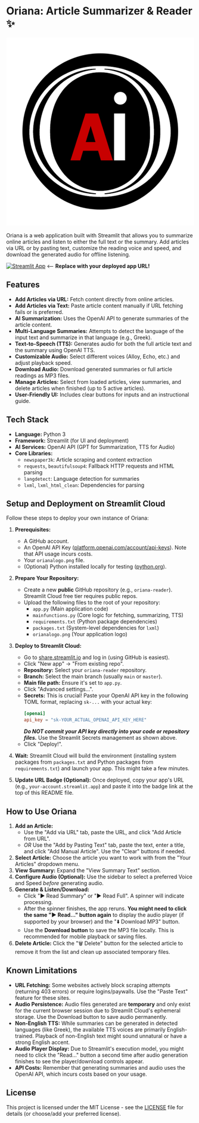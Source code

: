 # Oriana: Article Summarizer & Reader ✨

![Oriana Logo](orianalogo.png)

Oriana is a web application built with Streamlit that allows you to summarize online articles and listen to either the full text or the summary. Add articles via URL or by pasting text, customize the reading voice and speed, and download the generated audio for offline listening.

[![Streamlit App](https://static.streamlit.io/badges/streamlit_badge_black_white.svg)](https://YOUR_STREAMLIT_APP_URL_HERE) <-- **Replace with your deployed app URL!**

## Features

*   **Add Articles via URL:** Fetch content directly from online articles.
*   **Add Articles via Text:** Paste article content manually if URL fetching fails or is preferred.
*   **AI Summarization:** Uses the OpenAI API to generate summaries of the article content.
*   **Multi-Language Summaries:** Attempts to detect the language of the input text and summarize in that language (e.g., Greek).
*   **Text-to-Speech (TTS):** Generates audio for both the full article text and the summary using OpenAI TTS.
*   **Customizable Audio:** Select different voices (Alloy, Echo, etc.) and adjust playback speed.
*   **Download Audio:** Download generated summaries or full article readings as MP3 files.
*   **Manage Articles:** Select from loaded articles, view summaries, and delete articles when finished (up to 5 active articles).
*   **User-Friendly UI:** Includes clear buttons for inputs and an instructional guide.

## Tech Stack

*   **Language:** Python 3
*   **Framework:** Streamlit (for UI and deployment)
*   **AI Services:** OpenAI API (GPT for Summarization, TTS for Audio)
*   **Core Libraries:**
    *   `newspaper3k`: Article scraping and content extraction
    *   `requests`, `beautifulsoup4`: Fallback HTTP requests and HTML parsing
    *   `langdetect`: Language detection for summaries
    *   `lxml`, `lxml_html_clean`: Dependencies for parsing

## Setup and Deployment on Streamlit Cloud

Follow these steps to deploy your own instance of Oriana:

1.  **Prerequisites:**
    *   A GitHub account.
    *   An OpenAI API Key ([platform.openai.com/account/api-keys](https://platform.openai.com/account/api-keys)). Note that API usage incurs costs.
    *   Your `orianalogo.png` file.
    *   (Optional) Python installed locally for testing ([python.org](https://www.python.org/)).

2.  **Prepare Your Repository:**
    *   Create a new **public** GitHub repository (e.g., `oriana-reader`). Streamlit Cloud free tier requires public repos.
    *   Upload the following files to the root of your repository:
        *   `app.py` (Main application code)
        *   `mainfunctions.py` (Core logic for fetching, summarizing, TTS)
        *   `requirements.txt` (Python package dependencies)
        *   `packages.txt` (System-level dependencies for `lxml`)
        *   `orianalogo.png` (Your application logo)

3.  **Deploy to Streamlit Cloud:**
    *   Go to [share.streamlit.io](https://share.streamlit.io/) and log in (using GitHub is easiest).
    *   Click "New app" -> "From existing repo".
    *   **Repository:** Select your `oriana-reader` repository.
    *   **Branch:** Select the main branch (usually `main` or `master`).
    *   **Main file path:** Ensure it's set to `app.py`.
    *   Click "Advanced settings...".
    *   **Secrets:** This is crucial! Paste your OpenAI API key in the following TOML format, replacing `sk-...` with your actual key:
        ```toml
        [openai]
        api_key = "sk-YOUR_ACTUAL_OPENAI_API_KEY_HERE"
        ```
        ***Do NOT commit your API key directly into your code or repository files.*** Use the Streamlit Secrets management as shown above.
    *   Click "Deploy!".

4.  **Wait:** Streamlit Cloud will build the environment (installing system packages from `packages.txt` and Python packages from `requirements.txt`) and launch your app. This might take a few minutes.

5.  **Update URL Badge (Optional):** Once deployed, copy your app's URL (e.g., `your-account.streamlit.app`) and paste it into the badge link at the top of this README file.

## How to Use Oriana

1.  **Add an Article:**
    *   Use the "Add via URL" tab, paste the URL, and click "Add Article from URL".
    *   *OR* Use the "Add by Pasting Text" tab, paste the text, enter a title, and click "Add Manual Article". Use the "Clear" buttons if needed.
2.  **Select Article:** Choose the article you want to work with from the "Your Articles" dropdown menu.
3.  **View Summary:** Expand the "View Summary Text" section.
4.  **Configure Audio (Optional):** Use the sidebar to select a preferred Voice and Speed *before* generating audio.
5.  **Generate & Listen/Download:**
    *   Click "▶️ Read Summary" or "▶️ Read Full". A spinner will indicate processing.
    *   After the spinner finishes, the app reruns. **You might need to click the same "▶️ Read..." button again** to display the audio player (if supported by your browser) and the "⬇️ Download MP3" button.
    *   Use the **Download button** to save the MP3 file locally. This is recommended for mobile playback or saving files.
6.  **Delete Article:** Click the "🗑️ Delete" button for the selected article to remove it from the list and clean up associated temporary files.

## Known Limitations

*   **URL Fetching:** Some websites actively block scraping attempts (returning 403 errors) or require logins/paywalls. Use the "Paste Text" feature for these sites.
*   **Audio Persistence:** Audio files generated are **temporary** and only exist for the current browser session due to Streamlit Cloud's ephemeral storage. Use the Download button to save audio permanently.
*   **Non-English TTS:** While summaries can be generated in detected languages (like Greek), the available TTS voices are primarily English-trained. Playback of non-English text might sound unnatural or have a strong English accent.
*   **Audio Player Display:** Due to Streamlit's execution model, you might need to click the "Read..." button a second time after audio generation finishes to see the player/download controls appear.
*   **API Costs:** Remember that generating summaries and audio uses the OpenAI API, which incurs costs based on your usage.

## License

This project is licensed under the MIT License - see the [LICENSE](LICENSE) file for details (or choose/add your preferred license).
